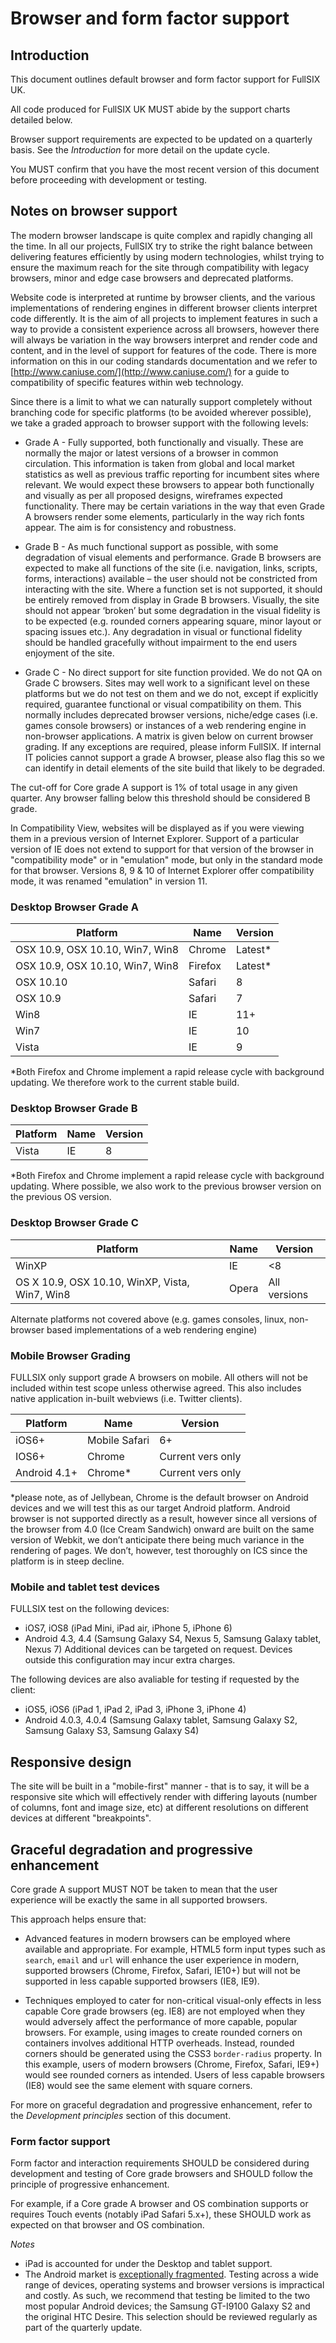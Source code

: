# Browser and form factor support


## Introduction

This document outlines default browser and form factor support for FullSIX UK.

All code produced for FullSIX UK MUST abide by the support charts detailed 
below.

Browser support requirements are expected to be updated on a quarterly basis.
See the _Introduction_ for more detail on the update cycle.

You MUST confirm that you have the most recent version of this document before
proceeding with development or testing.

## Notes on browser support

The modern browser landscape is quite complex and rapidly changing all the time.  In all our projects, FullSIX try to strike the right balance between delivering features efficiently by using modern technologies, whilst trying to ensure the maximum reach for the site through compatibility with legacy browsers, minor and edge case browsers and deprecated platforms.

Website code is interpreted at runtime by browser clients, and the various implementations of rendering engines in different browser clients interpret code differently.  It is the aim of all projects to implement features in such a way to provide a consistent experience across all browsers, however there will always be variation in the way browsers interpret and render code and content, and in the level of support for features of the code.  There is more information on this in our coding standards documentation and we refer to [http://www.caniuse.com/](http://www.caniuse.com/) for a guide to compatibility of specific features within web technology.  

Since there is a limit to what we can naturally support completely without branching code for specific platforms (to be avoided wherever possible), we take a graded approach to browser support with the following levels:

+ Grade A - Fully supported, both functionally and visually.  These are normally the major or latest versions of a browser in common circulation.  This information is taken from global and local market statistics as well as previous traffic reporting for incumbent sites where relevant.  We would expect these browsers to appear both functionally and visually as per all proposed designs, wireframes expected functionality.  There may be certain variations in the way that even Grade A browsers render some elements, particularly in the way rich fonts appear.  The aim is for consistency and robustness.

+ Grade B - As much functional support as possible, with some degradation of visual elements and performance.  Grade B browsers are expected to make all functions of the site (i.e. navigation, links, scripts, forms, interactions) available – the user should not be constricted from interacting with the site.  Where a function set is not supported, it should be entirely removed from display in Grade B browsers.  Visually, the site should not appear ‘broken’ but some degradation in the visual fidelity is to be expected (e.g. rounded corners appearing square, minor layout or spacing issues etc.).    Any degradation in visual or functional fidelity should be handled gracefully without impairment to the end users enjoyment of the site.

+ Grade C - No direct support for site function provided. We do not QA on Grade C browsers.  Sites may well work to a significant level on these platforms but we do not test on them and we do not, except if explicitly required, guarantee functional or visual compatibility on them.  This normally includes deprecated browser versions, niche/edge cases (i.e. games console browsers) or instances of a web rendering engine in non-browser applications.
A matrix is given below on current browser grading. If any exceptions are required, please inform FullSIX. If internal IT policies cannot support a grade A browser, please also flag this so we can identify in detail elements of the site build that likely to be degraded.

The cut-off for Core grade A support is 1% of total usage in any given quarter.
Any browser falling below this threshold should be considered B grade.

In Compatibility View, websites will be displayed as if you were viewing them in a previous version of Internet Explorer. Support of a particular version of IE does not extend to support for that version of the browser in "compatibility mode" or in "emulation" mode, but only in the standard mode for that browser. Versions 8, 9 & 10 of Internet Explorer offer compatibility mode, it was renamed "emulation" in version 11. 

### Desktop Browser Grade A

| Platform | Name | Version |
|----------|------|---------|
|OSX 10.9, OSX 10.10, Win7, Win8 | Chrome | Latest*|
|OSX 10.9, OSX 10.10, Win7, Win8 | Firefox | Latest*|
|OSX 10.10 | Safari | 8|
|OSX 10.9| Safari | 7|
|Win8 | IE | 11+|
|Win7 | IE | 10|
|Vista | IE | 9|

*Both Firefox and Chrome implement a rapid release cycle with background updating.  We therefore work to the current stable build.

### Desktop Browser Grade B

|Platform |  Name | Version |
|---------|-------|---------|
|Vista| IE | 8|

*Both Firefox and Chrome implement a rapid release cycle with background updating. Where possible, we also work to the previous browser version on the previous OS version. 

### Desktop Browser Grade C

|Platform |  Name | Version |
|---------|-------|---------|
|WinXP | IE | <8|
|OS X 10.9, OSX 10.10, WinXP, Vista, Win7, Win8 | Opera | All versions|

Alternate platforms not covered above (e.g. games consoles, linux, non-browser based implementations of a web rendering engine)


### Mobile Browser Grading

FULLSIX only support grade A browsers on mobile. All others will not be included within test scope unless otherwise agreed. This also includes native application in-built webviews (i.e. Twitter clients).

|Platform |  Name | Version |
|---------|-------|---------|
|iOS6+| Mobile Safari| 6+|
|IOS6+ | Chrome | Current vers only|
|Android 4.1+ | Chrome* | Current vers only|

*please note, as of Jellybean, Chrome is the default browser on Android devices and we will test this as our target Android platform.  Android browser is not supported directly as a result, however since all versions of the browser from 4.0 (Ice Cream Sandwich) onward are built on the same version of Webkit, we don’t anticipate there being much variance in the rendering of pages.  We don’t, however, test thoroughly on ICS since the platform is in steep decline.  

### Mobile and tablet test devices

FULLSIX test on the following devices:
+ iOS7, iOS8 (iPad Mini, iPad air, iPhone 5, iPhone 6) 
+ Android 4.3, 4.4 (Samsung Galaxy S4, Nexus 5, Samsung Galaxy tablet, Nexus 7)
Additional devices can be targeted on request. Devices outside this configuration may incur extra charges. 

The following devices are also avaliable for testing if requested by the client:
+ iOS5, iOS6 (iPad 1, iPad 2, iPad 3, iPhone 3, iPhone 4) 
+ Android 4.0.3, 4.0.4 (Samsung Galaxy tablet, Samsung Galaxy S2, Samsung Galaxy S3, Samsung Galaxy S4)

## Responsive design

The site will be built in a "mobile-first" manner - that is to say, it will
be a responsive site which will effectively render with differing layouts
(number of columns, font and image size, etc) at different resolutions on
different devices at different "breakpoints".

## Graceful degradation and progressive enhancement

Core grade A support MUST NOT be taken to mean that the user experience will be
exactly the same in all supported browsers.

This approach helps ensure that:

* Advanced features in modern browsers can be employed where available and
  appropriate. For example, HTML5 form input types such as `search`, `email` and
  `url` will enhance the user experience in modern, supported browsers (Chrome,
  Firefox, Safari, IE10+) but will not be supported in less capable supported
  browsers (IE8, IE9).

* Techniques employed to cater for non-critical visual-only effects in less
  capable Core grade browsers (eg. IE8) are not employed when they would
  adversely affect the performance of more capable, popular browsers. For
  example, using images to create rounded corners on containers involves
  additional HTTP overheads. Instead, rounded corners should be generated using
  the CSS3 `border-radius` property. In this example, users of modern browsers
  (Chrome, Firefox, Safari, IE9+) would see rounded corners as intended. Users
  of less capable browsers (IE8) would see the same element with square corners.

For more on graceful degradation and progressive enhancement, refer to
the _Development principles_ section of this document.

### Form factor support

Form factor and interaction requirements SHOULD be considered during development
and testing of Core grade browsers and SHOULD follow the principle of
progressive enhancement.

For example, if a Core grade A browser and OS combination supports or requires
Touch events (notably iPad Safari 5.x+), these SHOULD work as expected on that
browser and OS combination.

*Notes*

* iPad is accounted for under the Desktop and tablet support.
* The Android market is [exceptionally fragmented][android-fragmentation].
  Testing across a wide range of devices, operating systems and browser versions
  is impractical and costly. As such, we recommend that testing be limited to
  the two most popular Android devices; the Samsung GT-I9100 Galaxy S2 and the
  original HTC Desire. This selection should be reviewed regularly as part of
  the quarterly update.

[android-fragmentation]:               http://opensignalmaps.com/reports/fragmentation.php
